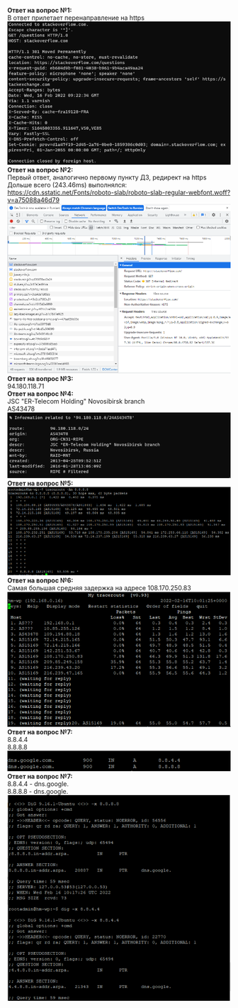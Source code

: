**Ответ на вопрос №1:**  
В ответ прилетает перенаправление на https  
![NET1 answer 1](ans1.PNG)  
**Ответ на вопрос №2:**  
Первый ответ, аналогично первому пункту ДЗ, редирект на https  
Дольше всего (243.46ms) выполнялся:  
https://cdn.sstatic.net/Fonts/roboto-slab/roboto-slab-regular-webfont.woff?v=a75088a46d79  
![NET1 answer 2](ans2.PNG)  
**Ответ на вопрос №3:**  
94.180.118.71  
**Ответ на вопрос №4:**  
JSC "ER-Telecom Holding" Novosibirsk branch  
AS43478  
![NET1 answer 4](ans4.PNG)  
**Ответ на вопрос №5:**  
![NET1 answer 5](traceroute.PNG)  
**Ответ на вопрос №6:**  
Самая большая средняя задержка на адресе 108.170.250.83  
![NET1 answer 6](mrt.PNG)  
**Ответ на вопрос №7:**  
8.8.4.4   
8.8.8.8  
![NET1 answer 7](dns.google.com.PNG)  
**Ответ на вопрос №7:**  
8.8.4.4 - dns.google.  
8.8.8.8 - dns.google.  
![NET1 answer 8](PTR.PNG)  